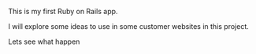 This is my first Ruby on Rails app.

I will explore some ideas to use in some customer websites in this project.

Lets see what happen

